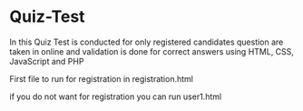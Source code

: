 # Quiz-Test

In this Quiz Test is conducted for only registered candidates question are taken in online and validation is done for correct answers using HTML, CSS, JavaScript and PHP


First file to run for registration in registration.html

if you do not want for registration you can run user1.html
